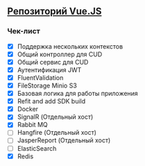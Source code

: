 ## [Репозиторий Vue.JS](https://github.com/IceStormy1/Theater-UI)
### Чек-лист

- [x] Поддержка нескольких контекстов
- [x] Общий контроллер для CUD
- [x] Общий сервис для CUD  
- [x] Аутентификация JWT
- [x] FluentValidation
- [x] FileStorage Minio S3
- [x] Базовая логика для работы приложения
- [x] Refit and add SDK build
- [x] Docker
- [x] SignalR (Отдельный хост)
- [x] Rabbit MQ
- [ ] Hangfire (Отдельный хост)
- [ ] JasperReport (Отдельный хост)
- [ ] ElasticSearch
- [x] Redis